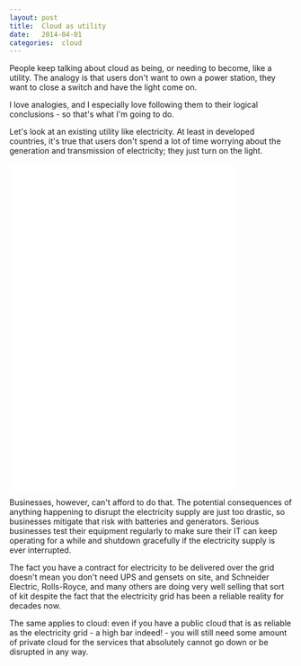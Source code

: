 ```yaml
---
layout: post
title:  Cloud as utility 
date:   2014-04-01 
categories:  cloud 
---
```


People keep talking about cloud as being, or needing to become, like a utility. The analogy is that users don't want to own a power station, they want to close a switch and have the light come on.

I love analogies, and I especially love following them to their logical conclusions - so that's what I'm going to do.

Let's look at an existing utility like electricity. At least in developed countries, it's true that users don't spend a lot of time worrying about the generation and transmission of electricity; they just turn on the light.

<iframe src="//embed.gettyimages.com/embed/470310847?et=-RU0Ul44p0y2WgN8m5TtYg&sig=0M84l_Fi88WRtWZjrH74Yb5UBXptjDYdNundcTD5gxk=" width="400" height="581" frameborder="0" scrolling="no"></iframe>

Businesses, however, can't afford to do that. The potential consequences of anything happening to disrupt the electricity supply are just too drastic, so businesses mitigate that risk with batteries and generators. Serious businesses test their equipment regularly to make sure their IT can keep operating for a while and shutdown gracefully if the electricity supply is ever interrupted.

The fact you have a contract for electricity to be delivered over the grid doesn't mean you don't need UPS and gensets on site, and Schneider Electric, Rolls-Royce, and many others are doing very well selling that sort of kit despite the fact that the electricity grid has been a reliable reality for decades now.

The same applies to cloud: even if you have a public cloud that is as reliable as the electricity grid - a high bar indeed! - you will still need some amount of private cloud for the services that absolutely cannot go down or be disrupted in any way.